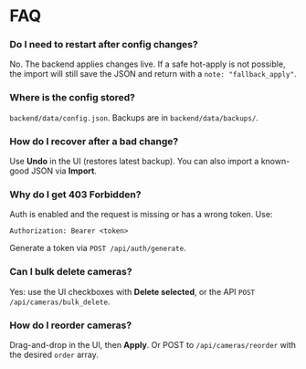 # FAQ

### Do I need to restart after config changes?
No. The backend applies changes live. If a safe hot-apply is not possible, the import will still save the JSON and return with a `note: "fallback_apply"`.

### Where is the config stored?
`backend/data/config.json`. Backups are in `backend/data/backups/`.

### How do I recover after a bad change?
Use **Undo** in the UI (restores latest backup). You can also import a known-good JSON via **Import**.

### Why do I get 403 Forbidden?
Auth is enabled and the request is missing or has a wrong token. Use:
```
Authorization: Bearer <token>
```
Generate a token via `POST /api/auth/generate`.

### Can I bulk delete cameras?
Yes: use the UI checkboxes with **Delete selected**, or the API `POST /api/cameras/bulk_delete`.

### How do I reorder cameras?
Drag-and-drop in the UI, then **Apply**. Or POST to `/api/cameras/reorder` with the desired `order` array.
